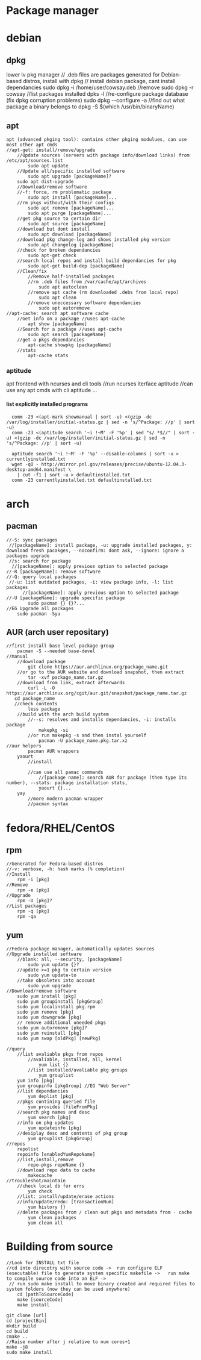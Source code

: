 # Package manager 

# debian
## dpkg 
lower lv pkg manager
    // .deb files are packages generated for Debian-based distros, install with dpkg
    // install debian package, cant install dependancies
        sudo dpkg -i /home/user/cowsay.deb
    //remove
        sudo dpkg -r cowsay
    //list packages installed
        dpks -l
    //re-configure package database (fix dpkg corruption problems)
        sudo dpkg --configure -a
    //find out what package a binary belongs to
        dpkg -S $(which /usr/bin/binaryName)
## apt
    apt (advanced pkging tool): contains other pkging modulues, can use most other apt cmds
    //apt-get: install/remove/upgrade
        //Update sources (servers with package info/download links) from /etc/apt/sources.list
            sudo apt update
        //Update all/specific installed software
            sudo apt upgrade [packageName]?
        sudo apt dist-upgrade
        //Download/remove software
        //-f: force, rm problomatic package
            sudo apt install [packageName]...
        //rm pkgs without/with their configs
            sudo apt remove [packageName]...
            sudo apt purge [packageName]...
        //get pkg source to certain dir
            sudo apt source [packageName]
        //download but dont install
            sudo apt download [packageName]
        //download pkg change-log and shows installed pkg version
            sudo apt changelog [packageName]
        //check for broken dependancies
            sudo apt-get check
        //search local repos and install build dependancies for pkg
            sudo apt-get build-dep [packageName]
        //Clean/fix
            //Remove half-installed packages
            //rm .deb files from /var/cache/apt/archives
                sudo apt autoclean
            //remove apt cache (rm downloaded .debs from local repo)
                sudo apt clean
            //remove uneccessary software dependancies
                sudo apt autoremove
    //apt-cache: search apt software cache
        //Get info on a package //uses apt-cache
            apt show [packageName]
        //Search for a package //uses apt-cache
            sudo apt search [packageName]
        //get a pkgs dependancies
            apt-cache showpkg [packageName]
        //stats
            apt-cache stats

### aptitude
apt frontend with ncurses and cli tools
    //run ncurses iterface
        aptitude
    //can use any apt cmds with cli
      aptitude ...

#### list explicitly installed programs
      comm -23 <(apt-mark showmanual | sort -u) <(gzip -dc /var/log/installer/initial-status.gz | sed -n 's/^Package: //p' | sort -u)
      comm -23 <(aptitude search '~i !~M' -F '%p' | sed "s/ *$//" | sort -u) <(gzip -dc /var/log/installer/initial-status.gz | sed -n 's/^Package: //p' | sort -u)

      aptitude search '~i !~M' -F '%p' --disable-columns | sort -u > currentlyinstalled.txt
      wget -qO - http://mirror.pnl.gov/releases/precise/ubuntu-12.04.3-desktop-amd64.manifest \
        | cut -f1 | sort -u > defaultinstalled.txt
      comm -23 currentlyinstalled.txt defaultinstalled.txt

# arch
## pacman 
    //-S: sync packages
     //[packageName]: install package, -u: upgrade installed packages, y: download fresh pacakges, --noconfirm: dont ask, --ignore: ignore a packages upgrade
     //s: search for package
      //[packageName]: apply previous option to selected package 				    					    
    //-R [packageName]: remove software
    //-Q: query local packages
     //-u: list outdated packages, -i: view package info, -l: list packages
          //[packageName]: apply previous option to selected package 
    //-U [packageName]: upgrade specific package
            sudo pacman {} {}?...
    //EG Upgrade all packages 
        sudo pacman -Syu

## AUR (arch user repositary)
    //first install base level package group
        pacman -S --needed base-devel
    //manual
        //download package
            git clone https://aur.archlinux.org/package_name.git
        //or go to the AUR website and download snapshot, then extract
            tar -xvf package_name.tar.gz
        //download from link, extract afterwards
            curl -L -O https://aur.archlinux.org/cgit/aur.git/snapshot/package_name.tar.gz
       cd package_name
       //check contents
            less package
        //build with the arch build system
            //--s: resolves and installs dependancies, -i: installs package
                makepkg -si
            //or run makepkg -s and then instal yourself
                pacman -U package_name.pkg.tar.xz
    //aur helpers
            pacman AUR wrappers
        yaourt 
            //install
                
            //can use all pamac commands
                //[package name]: search AUR for package (then type its number), --stats: package installation stats, 
                yaourt {}...
        yay 
            //more modern pacman wrapper
            //pacman syntax

# fedora/RHEL/CentOS
## rpm 
    //Generated for Fedora-based distros
    //-v: verbose, -h: hash marks (% completion)
    //Install
        rpm -i [pkg]
    //Remove
        rpm -e [pkg]
    //Upgrade
        rpm -U [pkg]?
    //List packages
        rpm -q [pkg]
        rpm -qa
## yum 
    //Fedora package manager, automatically updates sources	
    //Upgrade installed software
        //blank: all, --security, [packageName]
            sudo yum update {}?
        //update >=1 pkg to certain version
            sudo yum update-to
        //take obsoletes into acocunt
            sudo yum upgrade
    //Download/remove software
        sudo yum install [pkg]
        sudo yum groupinstall [pkgGroup]
        sudo yum localinstall pkg.rpm
        sudo yum remove [pkg]
        sudo yum downgrade [pkg]
        // remove additional uneeded pkgs
        sudo yum autoremove [pkg]?
        sudo yum reinstall [pkg]
        sudo yum swap [oldPkg] [newPkg]

    //query
        //list avaliable pkgs from repos
            //avaliable, installed, all, kernel
                yum list {}
            //list installed/avaliable pkg groups
                yum grouplist
        yum info [pkg]
        yum groupinfo [pkgGroup] //EG "Web Server"
        //list dependancies
            yum deplist [pkg]
        //pkgs contining queried file
            yum provides [fileFromPkg]
        //search pkg names and desc
            yum search [pkg]
        //info on pkg updates
            yum updateinfo [pkg]
        //desiplay desc and contents of pkg group
            yum grouplist [pkgGroup]
    //repos
        repolist
        repoinfo [enabledYumRepoName]
        //list,install,remove
            repo-pkgs repoName {}
        //download repo data to cache
            makecache
    //troubleshot/maintain
        //check local db for errs
            yum check
        //list: install/update/erase actions
        //info/update/redo: [transactionNum]
            yum history {}
        //delete packages from / clean out pkgs and metadata from - cache
            yum clean packages
            yum clean all


# Building from source 
    //Look for INSTALL txt file
    //cd into direcotry with source code ->  run configure ELF (executable) file to generate system specific makefile ->   run make to compile source code into an ELF ->  
     // run sudo make install to move binary created and required files to system folders (now they can be used anywhere)	
        cd [pathToSourceCode]
        make [sourceCode]
        make install 
        
    git clone [url]
    cd [projectBin]
    mkdir build
    cd build
    cmake ..
    //Raise number after j relative to num cores+1
    make -j8
    sudo make install		
